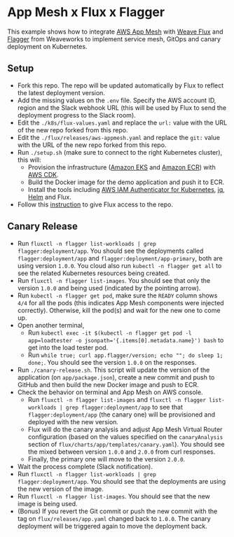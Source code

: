 # App Mesh x Flux x Flagger
This example shows how to integrate [AWS App Mesh](https://aws.amazon.com/app-mesh/) with [Weave Flux](https://docs.fluxcd.io) and [Flagger](https://docs.flagger.app/) from Weaveworks to implement service mesh, GitOps and canary deployment on Kubernetes.

## Setup
- Fork this repo. The repo will be updated automatically by Flux to reflect the latest deployment version.
- Add the missing values on the `.env` file. Specify the AWS account ID, region and the Slack webhook URL (this will be used by Flux to send the deployment progress to the Slack room).
- Edit the `./k8s/flux-values.yaml` and replace the `url:` value with the URL of the new repo forked from this repo.
- Edit the `./flux/releases/aws-appmesh.yaml` and replace the `git:` value with the URL of the new repo forked from this repo.
- Run `./setup.sh` (make sure to connect to the right Kubernetes cluster), this will:
  - Provision the infrastructure ([Amazon EKS](https://aws.amazon.com/eks/) and [Amazon ECR](https://aws.amazon.com/ecr/)) with [AWS CDK](https://aws.amazon.com/cdk/).
  - Build the Docker image for the demo application and push it to ECR.
  - Install the tools including [AWS IAM Authenticator for Kubernetes](https://github.com/kubernetes-sigs/aws-iam-authenticator), [jq](https://stedolan.github.io/jq/), [Helm](https://helm.sh/) and Flux.
- Follow this [instruction](https://github.com/weaveworks/flux/blob/master/site/get-started.md#giving-write-access) to give Flux access to the repo.

## Canary Release
- Run `fluxctl -n flagger list-workloads | grep flagger:deployment/app`. You should see the deployments called `flagger:deployment/app` and `flagger:deployment/app-primary`, both are using version `1.0.0`. You cloud also run `kubectl -n flagger get all` to see the related Kubernetes resources being created.
- Run `fluxctl -n flagger list-images`. You should see that only the version `1.0.0` and being used (indicated by the pointing arrow).
- Run `kubectl -n flagger get pod`, make sure the `READY` column shows `4/4` for all the pods (this indicates App Mesh components were injected correctly). Otherwise, kill the pod(s) and wait for the new one to come up.
- Open another terminal,
  - Run `kubectl exec -it $(kubectl -n flagger get pod -l app=loadtester -o jsonpath='{.items[0].metadata.name}') bash` to get into the load tester pod.
  - Run `while true; curl app.flagger/version; echo ""; do sleep 1; done;`. You should see the version `1.0.0` on the responses.
- Run `./canary-release.sh`. This script will update the version of the application (on `app/package.json`), create a new commit and push to GitHub and then build the new Docker image and push to ECR.
- Check the behavior on terminal and App Mesh on AWS console.
  - Run `fluxctl -n flagger list-images` and `fluxctl -n flagger list-workloads | grep flagger:deployment/app` to see that `flagger:deployment/app` (the canary one) will be provisioned and deployed with the new version.
  - Flux will do the canary analysis and adjust App Mesh Virtual Router configuration (based on the values specified on the `canaryAnalysis` section of `flux/charts/app/templates/canary.yaml`). You should see the mixed between version `1.0.0` and `2.0.0` from curl responses.
  - Finally, the primary one will move to the version `2.0.0`.
- Wait the process complete (Slack notification).
- Run `fluxctl -n flagger list-workloads | grep flagger:deployment/app`. You should see that the deployments are using the new version of the image.
- Run `fluxctl -n flagger list-images`. You should see that the new image is being used.
- (Bonus) If you revert the Git commit or push the new commit with the tag on `flux/releases/app.yaml` changed back to `1.0.0`. The canary deployment will be triggered again to move the deployment back.